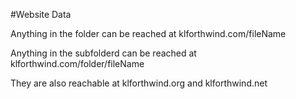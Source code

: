 #Website Data

Anything in the folder can be reached at klforthwind.com/fileName

Anything in the subfolderd can be reached at klforthwind.com/folder/fileName

They are also reachable at klforthwind.org and klforthwind.net